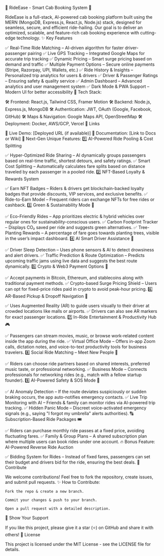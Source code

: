 🚖 RideEase - Smart Cab Booking System 🚖

RideEase is a full-stack, AI-powered cab booking platform built using the MERN (MongoDB, Express.js, React.js, Node.js) stack, designed for seamless, secure, and efficient ride-hailing. Our goal is to deliver an optimized, scalable, and feature-rich cab booking experience with cutting-edge technology.
✨ Key Features

✅ Real-Time Ride Matching – AI-driven algorithm for faster driver-passenger pairing
✅ Live GPS Tracking – Integrated Google Maps for accurate trip tracking
✅ Dynamic Pricing – Smart surge pricing based on demand and traffic
✅ Multiple Payment Options – Secure online payments (Stripe, Razorpay, UPI, Wallets, etc.)
✅ Ride History & Insights – Personalized trip analytics for users & drivers
✅ Driver & Passenger Ratings – Ensuring safety & quality service
✅ Admin Dashboard – Advanced analytics and user management system
✅ Dark Mode & PWA Support – Modern UI for better accessibility
🚀 Tech Stack:

🛠 Frontend: React.js, Tailwind CSS, Framer Motion
🛠 Backend: Node.js, Express.js, MongoDB
🛠 Authentication: JWT, OAuth (Google, Facebook, GitHub)
🛠 Maps & Navigation: Google Maps API, OpenStreetMap
🛠 Deployment: Docker, AWS/GCP, Vercel
🔗 Links

🔗 Live Demo: [Deployed URL (if available)]
📖 Documentation: [Link to Docs or Wiki]
🚀 Next-Gen Unique Features:
1️⃣ AI-Powered Ride Pooling & Cost Splitting

✅ Hyper-Optimized Ride Sharing – AI dynamically groups passengers based on real-time traffic, shortest detours, and safety ratings.
✅ Smart Cost Splitting – Automatically calculates fare splits based on distance traveled by each passenger in a pooled ride.
2️⃣ NFT-Based Loyalty & Rewards System

✅ Earn NFT Badges – Riders & drivers get blockchain-backed loyalty badges that provide discounts, VIP services, and exclusive benefits.
✅ Ride-to-Earn Model – Frequent riders can exchange NFTs for free rides or cashback.
3️⃣ Green & Sustainability Mode 🌱

✅ Eco-Friendly Rides – App prioritizes electric & hybrid vehicles over regular ones for sustainability-conscious users.
✅ Carbon Footprint Tracker – Displays CO₂ saved per ride and suggests green alternatives.
✅ Tree-Planting Rewards – A percentage of fare goes towards planting trees, visible in the user’s impact dashboard.
4️⃣ AI Smart Driver Assistance 🤖

✅ Driver Sleep Detection – Uses phone sensors & AI to detect drowsiness and alert drivers.
✅ Traffic Prediction & Route Optimization – Predicts upcoming traffic jams using live data and suggests the best route dynamically.
5️⃣ Crypto & Web3 Payment Options 🔗

✅ Accept payments in Bitcoin, Ethereum, and stablecoins along with traditional payment methods.
✅ Crypto-based Surge Pricing Shield – Users can opt for fixed-price rides paid in crypto to avoid peak-hour pricing.
6️⃣ AR-Based Pickup & Dropoff Navigation 📍

✅ Uses Augmented Reality (AR) to guide users visually to their driver at crowded locations like malls or airports.
✅ Drivers can also see AR markers for exact passenger locations.
7️⃣ In-Ride Entertainment & Productivity Hub 🎮

✅ Passengers can stream movies, music, or browse work-related content inside the app during the ride.
✅ Virtual Office Mode – Offers in-app Zoom calls, dictation notes, and voice-to-text productivity tools for business travelers.
8️⃣ Social Ride Matching – Meet New People 🤝

✅ Riders can choose ride partners based on shared interests, preferred music taste, or professional networking.
✅ Business Mode – Connects professionals for networking rides (e.g., match with a fellow startup founder).
9️⃣ AI-Powered Safety & SOS Mode 🛐

✅ AI Anomaly Detection – If the route deviates suspiciously or sudden braking occurs, the app auto-notifies emergency contacts.
✅ Live Trip Monitoring with AI – Friends & family can monitor rides via AI-powered trip tracking.
✅ Hidden Panic Mode – Discreet voice-activated emergency signals (e.g., saying "I forgot my umbrella" alerts authorities).
🔠 Subscription-Based Ride Packages 🎟️

✅ Riders can purchase monthly ride passes at a fixed price, avoiding fluctuating fares.
✅ Family & Group Plans – A shared subscription plan where multiple users can book rides under one account.
🔥 Bonus Feature: AI-Powered Reverse Ride Auction

✅ Bidding System for Rides – Instead of fixed fares, passengers can set their budget and drivers bid for the ride, ensuring the best deals.
🚀 Contribute

We welcome contributions! Feel free to fork the repository, create issues, and submit pull requests.
✨ How to Contribute:

    Fork the repo & create a new branch.

    Commit your changes & push to your branch.

    Open a pull request with a detailed description.

🌟 Show Your Support

If you like this project, please give it a star (⭐) on GitHub and share it with others!
🎉 License

This project is licensed under the MIT License - see the LICENSE file for details.


